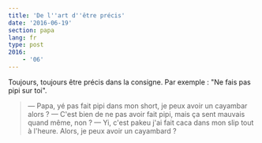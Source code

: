 ```yaml
---
title: 'De l''art d''être précis'
date: '2016-06-19'
section: papa
lang: fr
type: post
2016:
    - '06'
---
```


Toujours, toujours être précis dans la consigne. Par exemple : "Ne fais pas pipi sur toi".

<!-- more -->

> — Papa, yé pas fait pipi dans mon short, je peux avoir un cayambar alors ?
> — C'est bien de ne pas avoir fait pipi, mais ça sent mauvais quand même, non ?
> — Yi, c'est pakeu j'ai fait caca dans mon slip tout à l'heure. Alors, je peux avoir un cayambard ?
